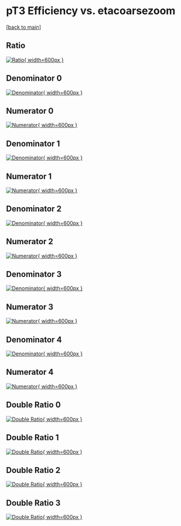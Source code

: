 # pT3 Efficiency vs. etacoarsezoom

[[back to main](./)]



## Ratio

[![Ratio](../mtv/var/pT3_base_321_0_eff_etacoarsezoom.png){ width=600px }](../mtv/var/pT3_base_321_0_eff_etacoarsezoom.pdf)

## Denominator 0

[![Denominator](../mtv/den/pT3_base_321_0_eff_etacoarsezoom_den0.png){ width=600px }](../mtv/den/pT3_base_321_0_eff_etacoarsezoom_den0.pdf)

## Numerator 0

[![Numerator](../mtv/num/pT3_base_321_0_eff_etacoarsezoom_num0.png){ width=600px }](../mtv/num/pT3_base_321_0_eff_etacoarsezoom_num0.pdf)

## Denominator 1

[![Denominator](../mtv/den/pT3_base_321_0_eff_etacoarsezoom_den1.png){ width=600px }](../mtv/den/pT3_base_321_0_eff_etacoarsezoom_den1.pdf)

## Numerator 1

[![Numerator](../mtv/num/pT3_base_321_0_eff_etacoarsezoom_num1.png){ width=600px }](../mtv/num/pT3_base_321_0_eff_etacoarsezoom_num1.pdf)

## Denominator 2

[![Denominator](../mtv/den/pT3_base_321_0_eff_etacoarsezoom_den2.png){ width=600px }](../mtv/den/pT3_base_321_0_eff_etacoarsezoom_den2.pdf)

## Numerator 2

[![Numerator](../mtv/num/pT3_base_321_0_eff_etacoarsezoom_num2.png){ width=600px }](../mtv/num/pT3_base_321_0_eff_etacoarsezoom_num2.pdf)

## Denominator 3

[![Denominator](../mtv/den/pT3_base_321_0_eff_etacoarsezoom_den3.png){ width=600px }](../mtv/den/pT3_base_321_0_eff_etacoarsezoom_den3.pdf)

## Numerator 3

[![Numerator](../mtv/num/pT3_base_321_0_eff_etacoarsezoom_num3.png){ width=600px }](../mtv/num/pT3_base_321_0_eff_etacoarsezoom_num3.pdf)

## Denominator 4

[![Denominator](../mtv/den/pT3_base_321_0_eff_etacoarsezoom_den4.png){ width=600px }](../mtv/den/pT3_base_321_0_eff_etacoarsezoom_den4.pdf)

## Numerator 4

[![Numerator](../mtv/num/pT3_base_321_0_eff_etacoarsezoom_num4.png){ width=600px }](../mtv/num/pT3_base_321_0_eff_etacoarsezoom_num4.pdf)

## Double Ratio 0

[![Double Ratio](../mtv/ratio/pT3_base_321_0_eff_etacoarsezoom_ratio0.png){ width=600px }](../mtv/ratio/pT3_base_321_0_eff_etacoarsezoom_ratio0.pdf)

## Double Ratio 1

[![Double Ratio](../mtv/ratio/pT3_base_321_0_eff_etacoarsezoom_ratio1.png){ width=600px }](../mtv/ratio/pT3_base_321_0_eff_etacoarsezoom_ratio1.pdf)

## Double Ratio 2

[![Double Ratio](../mtv/ratio/pT3_base_321_0_eff_etacoarsezoom_ratio2.png){ width=600px }](../mtv/ratio/pT3_base_321_0_eff_etacoarsezoom_ratio2.pdf)

## Double Ratio 3

[![Double Ratio](../mtv/ratio/pT3_base_321_0_eff_etacoarsezoom_ratio3.png){ width=600px }](../mtv/ratio/pT3_base_321_0_eff_etacoarsezoom_ratio3.pdf)

